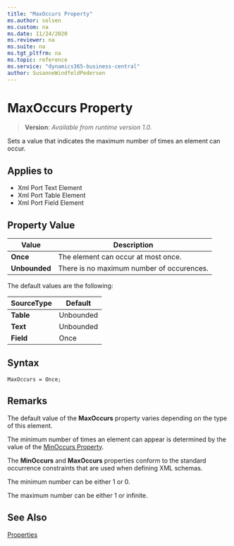 ```yaml
---
title: "MaxOccurs Property"
ms.author: solsen
ms.custom: na
ms.date: 11/24/2020
ms.reviewer: na
ms.suite: na
ms.tgt_pltfrm: na
ms.topic: reference
ms.service: "dynamics365-business-central"
author: SusanneWindfeldPedersen
---
```

[//]: # (START>DO_NOT_EDIT)
[//]: # (IMPORTANT:Do not edit any of the content between here and the END>DO_NOT_EDIT.)
[//]: # (Any modifications should be made in the .xml files in the ModernDev repo.)
# MaxOccurs Property
> **Version**: _Available from runtime version 1.0._

Sets a value that indicates the maximum number of times an element can occur.

## Applies to
-   Xml Port Text Element
-   Xml Port Table Element
-   Xml Port Field Element

## Property Value

|Value|Description|
|-----------|---------------------------------------|
|**Once**|The element can occur at most once.|
|**Unbounded**|There is no maximum number of occurences.|

[//]: # (IMPORTANT: END>DO_NOT_EDIT)


The default values are the following:

|**SourceType**|**Default**|  
|--------------|-----------|  
|**Table**|Unbounded|  
|**Text**|Unbounded|  
|**Field**|Once|  

## Syntax

```AL
MaxOccurs = Once;
```
 
## Remarks

The default value of the **MaxOccurs** property varies depending on the type of this element.  
  
The minimum number of times an element can appear is determined by the value of the [MinOccurs Property](devenv-minoccurs-property.md).  
  
The **MinOccurs** and **MaxOccurs** properties conform to the standard occurrence constraints that are used when defining XML schemas.  
  
The minimum number can be either 1 or 0.  
  
The maximum number can be either 1 or infinite.  
  
## See Also  

[Properties](devenv-properties.md)